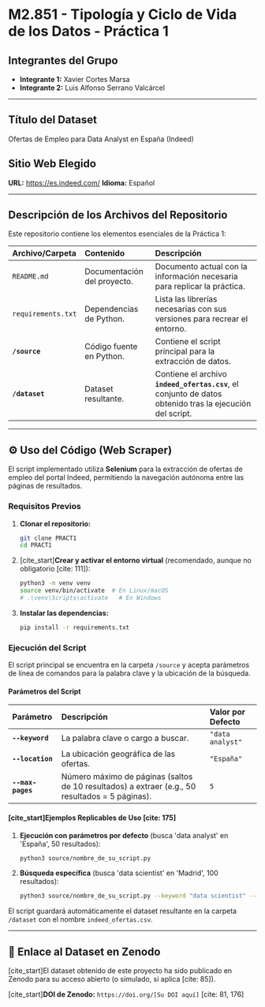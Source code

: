 # M2.851 - Tipología y Ciclo de Vida de los Datos - Práctica 1

## Integrantes del Grupo

* **Integrante 1:** Xavier Cortes Marsa
* **Integrante 2:** Luis Alfonso Serrano Valcárcel

---

## Título del Dataset

Ofertas de Empleo para Data Analyst en España (Indeed)

## Sitio Web Elegido

**URL:** https://es.indeed.com/
**Idioma:** Español

---

## Descripción de los Archivos del Repositorio

Este repositorio contiene los elementos esenciales de la Práctica 1:

| Archivo/Carpeta | Contenido | Descripción |
| :--- | :--- | :--- |
| `README.md` | Documentación del proyecto. | Documento actual con la información necesaria para replicar la práctica. |
| `requirements.txt` | Dependencias de Python. | Lista las librerías necesarias con sus versiones para recrear el entorno. |
| **`/source`** | Código fuente en Python. | Contiene el script principal para la extracción de datos. |
| **`/dataset`** | Dataset resultante. | Contiene el archivo **`indeed_ofertas.csv`**, el conjunto de datos obtenido tras la ejecución del script. |

---

## ⚙️ Uso del Código (Web Scraper)

El script implementado utiliza **Selenium** para la extracción de ofertas de empleo del portal Indeed, permitiendo la navegación autónoma entre las páginas de resultados.

### Requisitos Previos

1.  **Clonar el repositorio:**
    ```bash
    git clone PRACT1
    cd PRACT1
    ```
2.  [cite_start]**Crear y activar el entorno virtual** (recomendado, aunque no obligatorio [cite: 111]):
    ```bash
    python3 -m venv venv
    source venv/bin/activate  # En Linux/macOS
    # .\venv\Scripts\activate   # En Windows
    ```
3.  **Instalar las dependencias:**
    ```bash
    pip install -r requirements.txt
    ```

### Ejecución del Script

El script principal se encuentra en la carpeta `/source` y acepta parámetros de línea de comandos para la palabra clave y la ubicación de la búsqueda.

#### Parámetros del Script

| Parámetro | Descripción | Valor por Defecto |
| :--- | :--- | :--- |
| **`--keyword`** | La palabra clave o cargo a buscar. | `"data analyst"` |
| **`--location`** | La ubicación geográfica de las ofertas. | `"España"` |
| **`--max-pages`** | Número máximo de páginas (saltos de 10 resultados) a extraer (e.g., 50 resultados = 5 páginas). | `5` |

#### [cite_start]Ejemplos Replicables de Uso [cite: 175]

1.  **Ejecución con parámetros por defecto** (busca 'data analyst' en 'España', 50 resultados):
    ```bash
    python3 source/nombre_de_su_script.py
    ```

2.  **Búsqueda específica** (busca 'data scientist' en 'Madrid', 100 resultados):
    ```bash
    python3 source/nombre_de_su_script.py --keyword "data scientist" --location "Madrid" --max-pages 10
    ```

El script guardará automáticamente el dataset resultante en la carpeta `/dataset` con el nombre `indeed_ofertas.csv`.

---

## 🔗 Enlace al Dataset en Zenodo

[cite_start]El dataset obtenido de este proyecto ha sido publicado en Zenodo para su acceso abierto (o simulado, si aplica [cite: 85]).

[cite_start]**DOI de Zenodo:** `https://doi.org/[Su DOI aquí]` [cite: 81, 176]